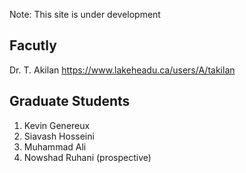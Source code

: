 Note: This site is under development

## Facutly


Dr. T. Akilan https://www.lakeheadu.ca/users/A/takilan



## Graduate Students

1. Kevin Genereux
2. Siavash Hosseini
3. Muhammad Ali
4. Nowshad Ruhani (prospective)

